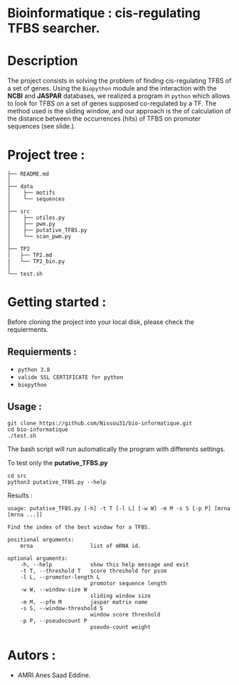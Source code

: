 # Bioinformatique : cis-regulating TFBS searcher.

# Description

The project consists in solving the problem of finding cis-regulating TFBS of a set of genes.
Using the `Biopython` module and the interaction with the **NCBI** and **JASPAR** databases, we realized a program in `python` which allows to look for TFBS on a set of genes supposed co-regulated by a TF.
The method used is the sliding window, and our approach is the of calculation of the distance between the occurrences (hits) of TFBS on promoter sequences (see slide.).

# Project tree :

    ├── README.md          
    │
    ├── data
    │    ├── motifs         
    │    └── sequences     
    │
    ├── src
    │    ├── utiles.py
    │    ├── pwm.py
    │    ├── putative_TFBS.py
    │    └── scan_pwm.py
    │
    ├── TP2  
    |	├── TP2.md
    |	└── TP2_bin.py
    │       
    └── test.sh


# Getting started :

Before cloning the project into your local disk, please check the requierments.

## Requierments :

- `python 3.8`
- `valide SSL CERTIFICATE for python`
- `biopython`

## Usage :

    git clone https://github.com/Nissou31/bio-informatique.git
    cd bio-informatique
    ./test.sh    

The bash script will run automatically the program with differents settings.

To test only the **putative_TFBS.py**

	cd src
	python3 putative_TFBS.py --help

Results : 

	usage: putative_TFBS.py [-h] -t T [-l L] [-w W] -m M -s S [-p P] [mrna [mrna ...]]

	Find the index of the best window for a TFBS.

	positional arguments:
		mrna                  list of mRNA id.

	optional arguments:
		-h, --help            show this help message and exit
		-t T, --threshold T   score threshold for pssm
		-l L, --promotor-length L
                        	  promotor sequence length
        -w W, --window-size W
                        	  sliding window size
        -m M, --pfm M         jaspar matrix name
        -s S, --window-threshold S
                       		  window score threshold
        -p P, --pseudocount P
                         	  pseudo-count weight

# Autors :

- AMRI Anes Saad Eddine.

